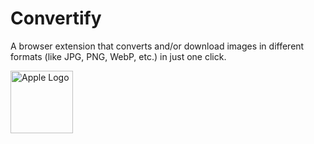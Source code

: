 # Convertify
A browser extension that converts and/or download images in different formats (like JPG, PNG, WebP, etc.) in just one click.


<img src="https://upload.wikimedia.org/wikipedia/commons/f/fa/Apple_logo_black.svg" alt="Apple Logo" width="100"/>
